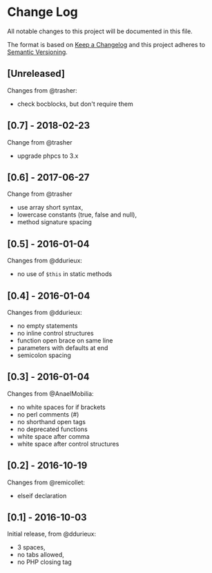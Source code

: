 # Change Log
All notable changes to this project will be documented in this file.

The format is based on [Keep a Changelog](http://keepachangelog.com/) 
and this project adheres to [Semantic Versioning](http://semver.org/).

## [Unreleased]

Changes from @trasher:
- check bocblocks, but don't require them

## [0.7] - 2018-02-23
Change from @trasher
- upgrade phpcs to 3.x

## [0.6] - 2017-06-27
Change from @trasher
- use array short syntax,
- lowercase constants (true, false and null),
- method signature spacing

## [0.5] - 2016-01-04

Changes from @ddurieux:
- no use of `$this` in static methods

## [0.4] - 2016-01-04

Changes from @ddurieux:
- no empty statements
- no inline control structures
- function open brace on same line
- parameters with defaults at end
- semicolon spacing

## [0.3] - 2016-01-04

Changes from @AnaelMobilia:
- no white spaces for if brackets
- no perl comments (#)
- no shorthand open tags
- no deprecated functions
- white space after comma
- white space after control structures

## [0.2] - 2016-10-19

Changes from @remicollet:
- elseif declaration

## [0.1] - 2016-10-03

Initial release, from @ddurieux:
- 3 spaces,
- no tabs allowed,
- no PHP closing tag
